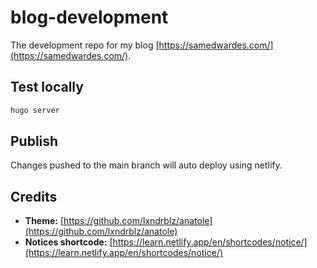 # blog-development

The development repo for my blog [https://samedwardes.com/](https://samedwardes.com/).

## Test locally

```bash
hugo server
```

## Publish

Changes pushed to the main branch will auto deploy using netlify.

## Credits

- **Theme:** [https://github.com/lxndrblz/anatole](https://github.com/lxndrblz/anatole)
- **Notices shortcode:** [https://learn.netlify.app/en/shortcodes/notice/](https://learn.netlify.app/en/shortcodes/notice/)

